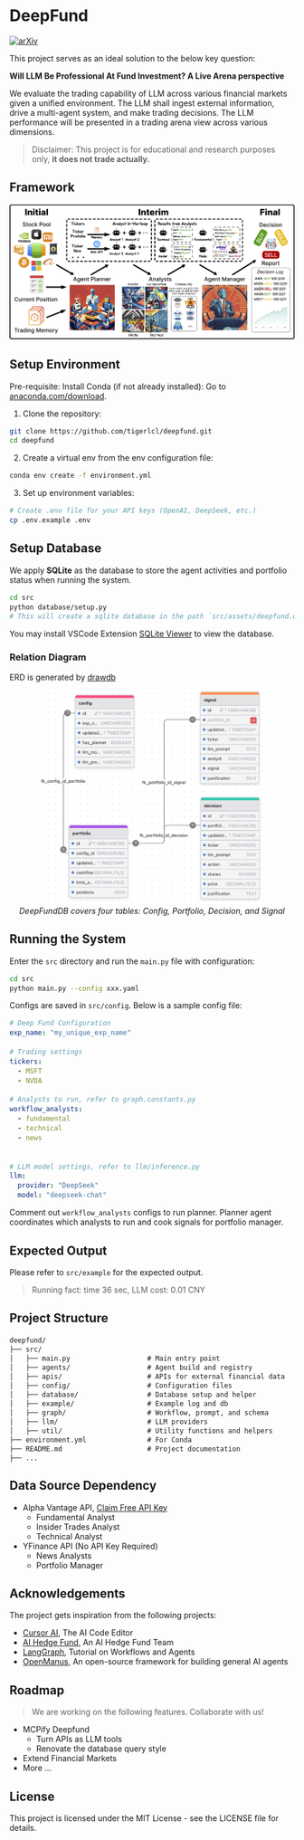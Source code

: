 # DeepFund

[![arXiv](https://img.shields.io/badge/arXiv-2503.18313-<COLOR>.svg)](https://arxiv.org/abs/2503.18313)

This project serves as an ideal solution to the below key question:

**Will LLM Be Professional At Fund Investment? A Live Arena perspective**

We evaluate the trading capability of LLM across various financial markets given a unified environment. The LLM shall ingest external information, drive a multi-agent system, and make trading decisions. The LLM performance will be presented in a trading arena view across various dimensions. 


> Disclaimer: This project is for educational and research purposes only, **it does not trade actually.**

## Framework
![Framework](./image/framework.png)



## Setup Environment
Pre-requisite: Install Conda (if not already installed): Go to [anaconda.com/download](https://www.anaconda.com/download/).

1. Clone the repository:
```bash
git clone https://github.com/tigerlcl/deepfund.git
cd deepfund
```

2. Create a virtual env from the env configuration file:
```bash
conda env create -f environment.yml
```

3. Set up environment variables:
```bash
# Create .env file for your API keys (OpenAI, DeepSeek, etc.)
cp .env.example .env
```

## Setup Database
We apply **SQLite** as the database to store the agent activities and portfolio status when running the system.

```bash
cd src
python database/setup.py
# This will create a sqlite database in the path `src/assets/deepfund.db`
```
 You may install VSCode Extension [SQLite Viewer](https://marketplace.cursorapi.com/items?itemName=qwtel.sqlite-viewer) to view the database.

### Relation Diagram
ERD is generated by [drawdb](https://drawdb.app/)

<p align="center">
  <img src="./image/DeepFund_ERD.png" alt="DeepFund ERD" width="400"/>
  <br>
  <em>DeepFundDB covers four tables: Config, Portfolio, Decision, and Signal</em>
</p>


## Running the System
Enter the `src` directory and run the `main.py` file with configuration:
```bash
cd src
python main.py --config xxx.yaml
```
Configs are saved in `src/config`. Below is a sample config file:
```yaml
# Deep Fund Configuration
exp_name: "my_unique_exp_name"

# Trading settings
tickers:
  - MSFT
  - NVDA

# Analysts to run, refer to graph.constants.py
workflow_analysts:
  - fundamental
  - technical
  - news


# LLM model settings, refer to llm/inference.py
llm:
  provider: "DeepSeek" 
  model: "deepseek-chat"
```

Comment out `workflow_analysts` configs to run planner. Planner agent coordinates which analysts to run and cook signals for portfolio manager.

## Expected Output
Please refer to `src/example` for the expected output.
> Running fact: time 36 sec, LLM cost: 0.01 CNY

## Project Structure 
```
deepfund/
├── src/
│   ├── main.py                   # Main entry point
│   ├── agents/                   # Agent build and registry
│   ├── apis/                     # APIs for external financial data
│   ├── config/                   # Configuration files
│   ├── database/                 # Database setup and helper
│   ├── example/                  # Example log and db
│   ├── graph/                    # Workflow, prompt, and schema
│   ├── llm/                      # LLM providers
│   ├── util/                     # Utility functions and helpers
├── environment.yml               # For Conda
├── README.md                     # Project documentation
├── ...
```


## Data Source Dependency
- Alpha Vantage API, [Claim Free API Key](https://www.alphavantage.co/support/#support)
  - Fundamental Analyst
  - Insider Trades Analyst
  - Technical Analyst
- YFinance API (No API Key Required)
  - News Analysts
  - Portfolio Manager


## Acknowledgements
The project gets inspiration from the following projects:
- [Cursor AI](https://www.cursor.com/), The AI Code Editor
- [AI Hedge Fund](https://github.com/virattt/ai-hedge-fund), An AI Hedge Fund Team
- [LangGraph](https://langchain-ai.github.io/langgraph/tutorials/workflows), Tutorial on Workflows and Agents
- [OpenManus](https://github.com/mannaandpoem/OpenManus), An open-source framework for building general AI agents

## Roadmap
> We are working on the following features. Collaborate with us!
- MCPify Deepfund
  - Turn APIs as LLM tools
  - Renovate the database query style
- Extend Financial Markets
- More ...

## License
This project is licensed under the MIT License - see the LICENSE file for details.
